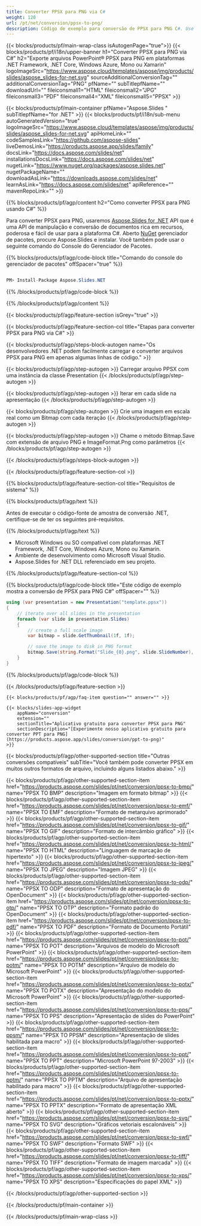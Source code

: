 ```yaml
---
title: Converter PPSX para PNG via C#
weight: 120
url: /pt/net/conversion/ppsx-to-png/ 
description: Código de exemplo para conversão de PPSX para PNG C#. Use o código de exemplo da API para conversão de arquivos PPSX em lote para PNG em VB.NET, Asp.NET ou qualquer aplicativo baseado em .NET.
---
```


{{< blocks/products/pf/main-wrap-class isAutogenPage="true">}}
{{< blocks/products/pf/i18n/upper-banner h1="Converter PPSX para PNG via C#" h2="Exporte arquivos PowerPoint® PPSX para PNG em plataformas .NET Framework, .NET Core, Windows Azure, Mono ou Xamarin" logoImageSrc="https://www.aspose.cloud/templates/aspose/img/products/slides/aspose_slides-for-net.svg" sourceAdditionalConversionTag="" additionalConversionTag="PNG" pfName="" subTitlepfName="" downloadUrl="" fileiconsmall1="HTML" fileiconsmall2="JPG" fileiconsmall3="PDF" fileiconsmall4="XML" fileiconsmall5="PPSX" >}}

{{< blocks/products/pf/main-container pfName="Aspose.Slides " subTitlepfName="for .NET" >}}
{{< blocks/products/pf/i18n/sub-menu autoGeneratedVersion="true" logoImageSrc="https://www.aspose.cloud/templates/aspose/img/products/slides/aspose_slides-for-net.svg" apiHomeLink="" codeSamplesLink="https://github.com/aspose-slides" liveDemosLink="https://products.aspose.app/slides/family" docsLink="https://docs.aspose.com/slides/net" installationsDocsLink="https://docs.aspose.com/slides/net" nugetLink="https://www.nuget.org/packages/aspose.slides.net" nugetPackageName="" downloadAsLink="https://downloads.aspose.com/slides/net" learnAsLink="https://docs.aspose.com/slides/net" apiReference="" mavenRepoLink="" >}}

{{% blocks/products/pf/agp/content h2="Como converter PPSX para PNG usando C#" %}}

 Para converter PPSX para PNG, usaremos
 [Aspose.Slides for .NET](https://products.aspose.com/slides/pt/net)
 API que é uma API de manipulação e conversão de documentos rica em recursos, poderosa e fácil de usar para a plataforma C#. Aberto
 [NuGet](https://www.nuget.org/packages/aspose.slides.net)
 gerenciador de pacotes, procure
 Aspose.Slides
 e instalar. Você também pode usar o seguinte comando do Console do Gerenciador de Pacotes.

{{% blocks/products/pf/agp/code-block title="Comando do console do gerenciador de pacotes" offSpacer="true" %}}

```cs

PM> Install-Package Aspose.Slides.NET

```

{{% /blocks/products/pf/agp/code-block %}}

{{% /blocks/products/pf/agp/content %}}

{{< blocks/products/pf/agp/feature-section isGrey="true" >}}


{{< blocks/products/pf/agp/feature-section-col title="Etapas para converter PPSX para PNG via C#" >}}

{{< blocks/products/pf/agp/steps-block-autogen name="Os desenvolvedores .NET podem facilmente carregar e converter arquivos PPSX para PNG em apenas algumas linhas de código." >}}

{{< blocks/products/pf/agp/step-autogen >}}
Carregar arquivo PPSX com uma instância da classe Presentation
{{< /blocks/products/pf/agp/step-autogen >}}

{{< blocks/products/pf/agp/step-autogen >}}
Iterar em cada slide na apresentação
{{< /blocks/products/pf/agp/step-autogen >}}

{{< blocks/products/pf/agp/step-autogen >}}
Crie uma imagem em escala real como um Bitmap com cada iteração
{{< /blocks/products/pf/agp/step-autogen >}}

{{< blocks/products/pf/agp/step-autogen >}}
Chame o método Bitmap.Save com extensão de arquivo PNG e ImageFormat.Png como parâmetros
{{< /blocks/products/pf/agp/step-autogen >}}

{{< /blocks/products/pf/agp/steps-block-autogen >}}

{{< /blocks/products/pf/agp/feature-section-col >}}

{{% blocks/products/pf/agp/feature-section-col title="Requisitos de sistema" %}}

{{% blocks/products/pf/agp/text %}}

 Antes de executar o código-fonte de amostra de conversão .NET, certifique-se de ter os seguintes pré-requisitos.

{{% /blocks/products/pf/agp/text %}}

- Microsoft Windows ou SO compatível com plataformas .NET Framework, .NET Core, Windows Azure, Mono ou Xamarin.
- Ambiente de desenvolvimento como Microsoft Visual Studio.
- Aspose.Slides for .NET DLL referenciado em seu projeto.

{{% /blocks/products/pf/agp/feature-section-col %}}

{{% blocks/products/pf/agp/code-block title="Este código de exemplo mostra a conversão de PPSX para PNG C#" offSpacer="" %}}

```cs
using (var presentation = new Presentation("template.ppsx"))
{
    // iterate over all slides in the presentation
    foreach (var slide in presentation.Slides)
    {
        // create a full scale image
        var bitmap = slide.GetThumbnail(1f, 1f);

        // save the image to disk in PNG format
        bitmap.Save(string.Format("Slide_{0}.png", slide.SlideNumber), System.Drawing.Imaging.ImageFormat.Png);
    }
} 

```

{{% /blocks/products/pf/agp/code-block %}}

{{< /blocks/products/pf/agp/feature-section >}}

    {{< blocks/products/pf/agp/faq-item question="" answer="" >}}
 

<!-- aboutfile Starts -->

<!-- aboutfile Ends -->

    {{< blocks/slides-app-widget 
        appName="conversion"
        extension=""
        sectionTitle="Aplicativo gratuito para converter PPSX para PNG" 
        sectionDescription="[Experimente nosso aplicativo gratuito para converter PPT para PNG](https://products.aspose.app/slides/conversion/ppt-to-png)" 
    >}}
    
{{< blocks/products/pf/agp/other-supported-section title="Outras conversões compatíveis" subTitle="Você também pode converter PPSX em muitos outros formatos de arquivo, incluindo alguns listados abaixo." >}}

{{< blocks/products/pf/agp/other-supported-section-item href="https://products.aspose.com/slides/pt/net/conversion/ppsx-to-bmp/" name="PPSX TO BMP" description="Imagem em formato bitmap" >}}
{{< blocks/products/pf/agp/other-supported-section-item href="https://products.aspose.com/slides/pt/net/conversion/ppsx-to-emf/" name="PPSX TO EMF" description="Formato de metarquivo aprimorado" >}}
{{< blocks/products/pf/agp/other-supported-section-item href="https://products.aspose.com/slides/pt/net/conversion/ppsx-to-gif/" name="PPSX TO GIF" description="Formato de intercâmbio gráfico" >}}
{{< blocks/products/pf/agp/other-supported-section-item href="https://products.aspose.com/slides/pt/net/conversion/ppsx-to-html/" name="PPSX TO HTML" description="Linguagem de marcação de hipertexto" >}}
{{< blocks/products/pf/agp/other-supported-section-item href="https://products.aspose.com/slides/pt/net/conversion/ppsx-to-jpeg/" name="PPSX TO JPEG" description="Imagem JPEG" >}}
{{< blocks/products/pf/agp/other-supported-section-item href="https://products.aspose.com/slides/pt/net/conversion/ppsx-to-odp/" name="PPSX TO ODP" description="Formato de apresentação do OpenDocument" >}}
{{< blocks/products/pf/agp/other-supported-section-item href="https://products.aspose.com/slides/pt/net/conversion/ppsx-to-otp/" name="PPSX TO OTP" description="Formato padrão do OpenDocument" >}}
{{< blocks/products/pf/agp/other-supported-section-item href="https://products.aspose.com/slides/pt/net/conversion/ppsx-to-pdf/" name="PPSX TO PDF" description="Formato de Documento Portátil" >}}
{{< blocks/products/pf/agp/other-supported-section-item href="https://products.aspose.com/slides/pt/net/conversion/ppsx-to-pot/" name="PPSX TO POT" description="Arquivos de modelo do Microsoft PowerPoint" >}}
{{< blocks/products/pf/agp/other-supported-section-item href="https://products.aspose.com/slides/pt/net/conversion/ppsx-to-potm/" name="PPSX TO POTM" description="Arquivo de modelo do Microsoft PowerPoint" >}}
{{< blocks/products/pf/agp/other-supported-section-item href="https://products.aspose.com/slides/pt/net/conversion/ppsx-to-potx/" name="PPSX TO POTX" description="Apresentação do modelo do Microsoft PowerPoint" >}}
{{< blocks/products/pf/agp/other-supported-section-item href="https://products.aspose.com/slides/pt/net/conversion/ppsx-to-pps/" name="PPSX TO PPS" description="Apresentação de slides do PowerPoint" >}}
{{< blocks/products/pf/agp/other-supported-section-item href="https://products.aspose.com/slides/pt/net/conversion/ppsx-to-ppsm/" name="PPSX TO PPSM" description="Apresentação de slides habilitada para macro" >}}
{{< blocks/products/pf/agp/other-supported-section-item href="https://products.aspose.com/slides/pt/net/conversion/ppsx-to-ppt/" name="PPSX TO PPT" description="Microsoft PowerPoint 97-2003" >}}
{{< blocks/products/pf/agp/other-supported-section-item href="https://products.aspose.com/slides/pt/net/conversion/ppsx-to-pptm/" name="PPSX TO PPTM" description="Arquivo de apresentação habilitado para macro" >}}
{{< blocks/products/pf/agp/other-supported-section-item href="https://products.aspose.com/slides/pt/net/conversion/ppsx-to-pptx/" name="PPSX TO PPTX" description="Formato de apresentação XML aberto" >}}
{{< blocks/products/pf/agp/other-supported-section-item href="https://products.aspose.com/slides/pt/net/conversion/ppsx-to-svg/" name="PPSX TO SVG" description="Gráficos vetoriais escalonáveis" >}}
{{< blocks/products/pf/agp/other-supported-section-item href="https://products.aspose.com/slides/pt/net/conversion/ppsx-to-swf/" name="PPSX TO SWF" description="Formato SWF" >}}
{{< blocks/products/pf/agp/other-supported-section-item href="https://products.aspose.com/slides/pt/net/conversion/ppsx-to-tiff/" name="PPSX TO TIFF" description="Formato de imagem marcada" >}}
{{< blocks/products/pf/agp/other-supported-section-item href="https://products.aspose.com/slides/pt/net/conversion/ppsx-to-xps/" name="PPSX TO XPS" description="Especificações do papel XML" >}}

{{< /blocks/products/pf/agp/other-supported-section >}}

{{< /blocks/products/pf/main-container >}}
    
{{< /blocks/products/pf/main-wrap-class >}}